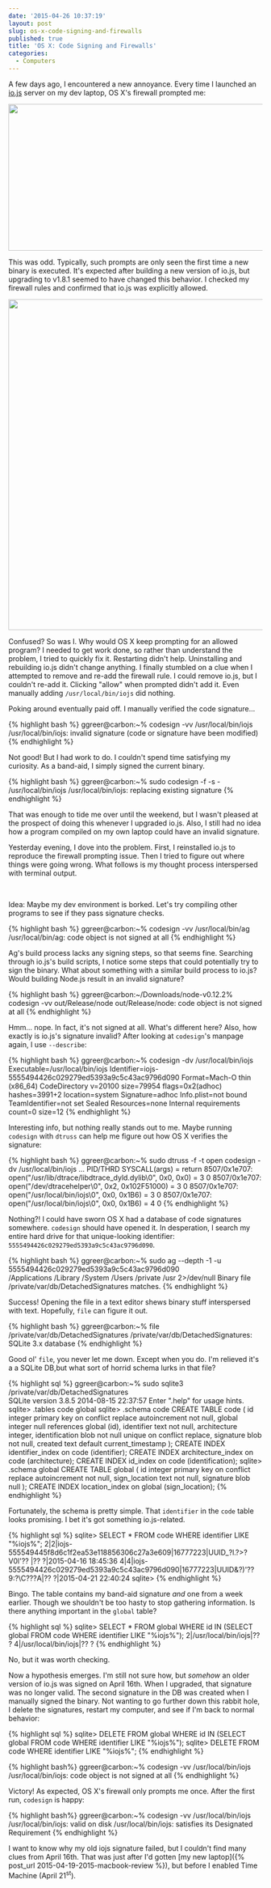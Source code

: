 ```yaml
---
date: '2015-04-26 10:37:19'
layout: post
slug: os-x-code-signing-and-firewalls
published: true
title: 'OS X: Code Signing and Firewalls'
categories:
  - Computers
---
```


A few days ago, I encountered a new annoyance. Every time I launched an [io.js](https://iojs.org) server on my dev laptop, OS X's firewall prompted me:

<div style="display: flex; justify-content: center;">
  <img style="height: 290px; width: 532px;" src="/photos/screenshots/Screen Shot 2015-04-26 at 11.34.49.png" />
</div>

This was odd. Typically, such prompts are only seen the first time a new binary is executed. It's expected after building a new version of io.js, but upgrading to v1.8.1 seemed to have changed this behavior. I checked my firewall rules and confirmed that io.js was explicitly allowed.

<img style="height: 654px; width: 780px" src="/photos/screenshots/Screen Shot 2015-04-26 at 12.11.13.png" />

Confused? So was I. Why would OS X keep prompting for an allowed program? I needed to get work done, so rather than understand the problem, I tried to quickly fix it. Restarting didn't help. Uninstalling and rebuilding io.js didn't change anything. I finally stumbled on a clue when I attempted to remove and re-add the firewall rule. I could remove io.js, but I couldn't re-add it. Clicking "allow" when prompted didn't add it. Even manually adding `/usr/local/bin/iojs` did nothing.

Poking around eventually paid off. I manually verified the code signature...

{% highlight bash %}
ggreer@carbon:~% codesign -vv /usr/local/bin/iojs
/usr/local/bin/iojs: invalid signature (code or signature have been modified)
{% endhighlight %}

Not good! But I had work to do. I couldn't spend time satisfying my curiosity. As a band-aid, I simply signed the current binary.

{% highlight bash %}
ggreer@carbon:~% sudo codesign -f -s - /usr/local/bin/iojs
/usr/local/bin/iojs: replacing existing signature
{% endhighlight %}

That was enough to tide me over until the weekend, but I wasn't pleased at the prospect of doing this whenever I upgraded io.js. Also, I still had no idea how a program compiled on my own laptop could have an invalid signature.

Yesterday evening, I dove into the problem. First, I reinstalled io.js to reproduce the firewall prompting issue. Then I tried to figure out where things were going wrong. What follows is my thought process interspersed with terminal output.

<br />

Idea: Maybe my dev environment is borked. Let's try compiling other programs to see if they pass signature checks.

{% highlight bash %}
ggreer@carbon:~% codesign -vv /usr/local/bin/ag       
/usr/local/bin/ag: code object is not signed at all
{% endhighlight %}

Ag's build process lacks any signing steps, so that seems fine. Searching through io.js's build scripts, I notice some steps that could potentially try to sign the binary. What about something with a similar build process to io.js? Would building Node.js result in an invalid signature?

{% highlight bash %}
ggreer@carbon:~/Downloads/node-v0.12.2% codesign -vv out/Release/node
out/Release/node: code object is not signed at all
{% endhighlight %}

Hmm... nope. In fact, it's not signed at all. What's different here? Also, how exactly is io.js's signature invalid? After looking at `codesign`'s manpage again, I use `--describe`:

{% highlight bash %}
ggreer@carbon:~% codesign -dv /usr/local/bin/iojs
Executable=/usr/local/bin/iojs
Identifier=iojs-5555494426c029279ed5393a9c5c43ac9796d090
Format=Mach-O thin (x86_64)
CodeDirectory v=20100 size=79954 flags=0x2(adhoc) hashes=3991+2 location=system
Signature=adhoc
Info.plist=not bound
TeamIdentifier=not set
Sealed Resources=none
Internal requirements count=0 size=12
{% endhighlight %}

Interesting info, but nothing really stands out to me. Maybe running `codesign` with `dtruss` can help me figure out how OS X verifies the signature:

{% highlight bash %}
ggreer@carbon:~% sudo dtruss -f -t open codesign -dv /usr/local/bin/iojs 
...
  PID/THRD  SYSCALL(args)      = return
 8507/0x1e707:  open("/usr/lib/dtrace/libdtrace_dyld.dylib\0", 0x0, 0x0)     = 3 0
 8507/0x1e707:  open("/dev/dtracehelper\0", 0x2, 0x102F51000)    = 3 0
 8507/0x1e707:  open("/usr/local/bin/iojs\0", 0x0, 0x1B6)    = 3 0
 8507/0x1e707:  open("/usr/local/bin/iojs\0", 0x0, 0x1B6)    = 4 0
{% endhighlight %}

Nothing?! I could have sworn OS X had a database of code signatures somewhere. `codesign` should have opened it. In desperation, I search my entire hard drive for that unique-looking identifier: `5555494426c029279ed5393a9c5c43ac9796d090`.

{% highlight bash %}
ggreer@carbon:~% sudo ag --depth -1 -u 5555494426c029279ed5393a9c5c43ac9796d090 \
/Applications /Library /System /Users /private /usr 2>/dev/null
Binary file /private/var/db/DetachedSignatures matches.
{% endhighlight %}

Success! Opening the file in a text editor shews binary stuff interspersed with text. Hopefully, `file` can figure it out.

{% highlight bash %}
ggreer@carbon:~% file /private/var/db/DetachedSignatures
/private/var/db/DetachedSignatures: SQLite 3.x database
{% endhighlight %}

Good ol' `file`, you never let me down. Except when you do. I'm relieved it's a a SQLite DB,but what sort of horrid schema lurks in that file?

{% highlight sql %}
ggreer@carbon:~% sudo sqlite3 /private/var/db/DetachedSignatures  
SQLite version 3.8.5 2014-08-15 22:37:57
Enter ".help" for usage hints.
sqlite> .tables
code    global
sqlite> .schema code
CREATE TABLE code ( 
    id integer primary key on conflict replace autoincrement not null, 
    global integer null references global (id), 
    identifier text not null, 
    architecture integer, 
    identification blob not null unique on conflict replace, 
    signature blob not null, 
    created text default current_timestamp 
  );
CREATE INDEX identifier_index on code (identifier);
CREATE INDEX architecture_index on code (architecture);
CREATE INDEX id_index on code (identification);
sqlite> .schema global
CREATE TABLE global ( 
    id integer primary key on conflict replace autoincrement not null, 
    sign_location text not null, 
    signature blob null 
  );
CREATE INDEX location_index on global (sign_location);
{% endhighlight %}

Fortunately, the schema is pretty simple. That `identifier` in the `code` table looks promising. I bet it's got something io.js-related.

{% highlight sql %}
sqlite> SELECT * FROM code WHERE identifier LIKE "%iojs%";
2|2|iojs-555549445f8d6c1f2ea53e118856306c27a3e609|16777223|UUID_?l.?>?V0l'??  |??
   ?|2015-04-16 18:45:36
4|4|iojs-5555494426c029279ed5393a9c5c43ac9796d090|16777223|UUID&?)'??9:?\C???А|??
   ?|2015-04-21 22:40:24
sqlite> 
{% endhighlight %}

Bingo. The table contains my band-aid signature *and* one from a week earlier. Though we shouldn't be too hasty to stop gathering information. Is there anything important in the `global` table?

{% highlight sql %}
sqlite> SELECT * FROM global WHERE id IN (SELECT global FROM code WHERE identifier LIKE "%iojs%");
2|/usr/local/bin/iojs|??
                        ?
4|/usr/local/bin/iojs|??
                        ?
{% endhighlight %}

No, but it was worth checking.

Now a hypothesis emerges. I'm still not sure how, but *somehow* an older version of io.js was signed on April 16th. When I upgraded, that signature was no longer valid. The second signature in the DB was created when I manually signed the binary. Not wanting to go further down this rabbit hole, I delete the signatures, restart my computer, and see if I'm back to normal behavior:

{% highlight sql %}
sqlite> DELETE FROM global WHERE id IN (SELECT global FROM code WHERE identifier LIKE "%iojs%");
sqlite> DELETE FROM code WHERE identifier LIKE "%iojs%";
{% endhighlight %}

{% highlight bash%}
ggreer@carbon:~% codesign -vv /usr/local/bin/iojs
/usr/local/bin/iojs: code object is not signed at all
{% endhighlight %}

Victory! As expected, OS X's firewall only prompts me once. After the first run, `codesign` is happy:

{% highlight bash%}
ggreer@carbon:~% codesign -vv /usr/local/bin/iojs
/usr/local/bin/iojs: valid on disk
/usr/local/bin/iojs: satisfies its Designated Requirement
{% endhighlight %}

I want to know why my old iojs signature failed, but I couldn't find many clues from April 16th. That was just after I'd gotten [my new laptop]({% post_url 2015-04-19-2015-macbook-review %}), but before I enabled Time Machine (April 21<sup>st</sup>).
